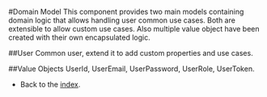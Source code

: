 #Domain Model
This component provides two main models containing domain logic that allows handling user common use cases. Both are 
extensible to allow custom use cases. Also multiple value object have been created with their own encapsulated logic.
 
##User
Common user, extend it to add custom properties and use cases.

##Value Objects
UserId, UserEmail, UserPassword, UserRole, UserToken.

- Back to the [index](index.md).
